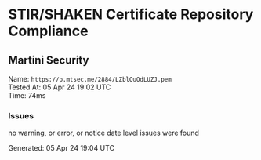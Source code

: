 # STIR/SHAKEN Certificate Repository Compliance

## Martini Security

Name: `https://p.mtsec.me/2884/LZblOuOdLUZJ.pem`\
Tested At: 05 Apr 24 19:02 UTC\
Time: 74ms

### Issues

no warning, or error, or notice date level issues were found

Generated: 05 Apr 24 19:04 UTC
